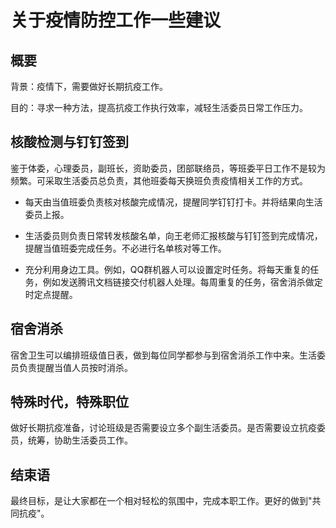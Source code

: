 # 关于疫情防控工作一些建议

## 概要

背景：疫情下，需要做好长期抗疫工作。

目的：寻求一种方法，提高抗疫工作执行效率，减轻生活委员日常工作压力。

## 核酸检测与钉钉签到            

鉴于体委，心理委员，副班长，资助委员，团部联络员，等班委平日工作不是较为频繁。可采取生活委员总负责，其他班委每天换班负责疫情相关工作的方式。

- 每天由当值班委负责核对核酸完成情况，提醒同学钉钉打卡。并将结果向生活委员上报。

- 生活委员则负责日常转发核酸名单，向王老师汇报核酸与钉钉签到完成情况，提醒当值班委完成任务。不必进行名单核对等工作。
- 充分利用身边工具。例如，QQ群机器人可以设置定时任务。将每天重复的任务，例如发送腾讯文档链接交付机器人处理。每周重复的任务，宿舍消杀做定时定点提醒。

## 宿舍消杀

宿舍卫生可以编排班级值日表，做到每位同学都参与到宿舍消杀工作中来。生活委员负责提醒当值人员按时消杀。

## 特殊时代，特殊职位

做好长期抗疫准备，讨论班级是否需要设立多个副生活委员。是否需要设立抗疫委员，统筹，协助生活委员工作。

## 结束语

最终目标，是让大家都在一个相对轻松的氛围中，完成本职工作。更好的做到"共同抗疫"。